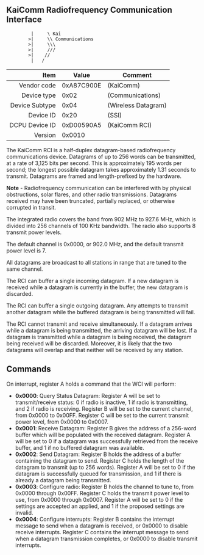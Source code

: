 KaiComm Radiofrequency Communication Interface
----

```
		 |     \ Kai 
		>|     \\ Communications
		>|     \\\
		>|     ///
		>|    //
		 |   /
```

|     Item       |   Value    |   Comment
| -------------: | ---------- | ----------------
|    Vendor code | 0xA87C900E | (KaiComm)
|    Device type | 0x02       | (Communications)
| Device Subtype | 0x04       | (Wireless Datagram)
|      Device ID | 0x20       | (SSI)
| DCPU Device ID | 0xD00590A5 | (KaiComm RCI)
|        Version | 0x0010     |

The KaiComm RCI is a half-duplex datagram-based radiofrequency communications device.
Datagrams of up to 256 words can be transmitted, at a rate of 3,125 bits per second. This is approximately 195 words per second; the longest possible datagram takes approximately 1.31 seconds to transmit.
Datagrams are framed and length-prefixed by the hardware.

**Note** - Radiofrequency communication can be interfered with by physical obstructions, solar flares, and other radio transmissions. Datagrams received may have been truncated, partially replaced, or otherwise corrupted in transit.

The integrated radio covers the band from 902 MHz to 927.6 MHz, which is divided into 256 channels of 100 KHz bandwidth. The radio also supports 8 transmit power levels.

The default channel is 0x0000, or 902.0 MHz, and the default transmit power level is 7.

All datagrams are broadcast to all stations in range that are tuned to the same channel.

The RCI can buffer a single incoming datagram. If a new datagram is received while a datagram is currently in the buffer, the new datagram is discarded.

The RCI can buffer a single outgoing datagram. Any attempts to transmit another datagram while the buffered datagram is being transmitted will fail.

The RCI cannot transmit and receive simultaneously. If a datagram arrives while a datagram is being transmitted, the arriving datagram will be lost. If a datagram is transmitted while a datagram is being received, the datagram being received will be discarded. Moreover, it is likely that the two datagrams will overlap and that neither will be received by any station.

Commands
----

On interrupt, register A holds a command that the WCI will perform:

 - **0x0000**: Query Status Datagram:
   Register A will be set to transmit/receive status: 0 if radio is inactive, 1 if radio is transmitting, and 2 if radio is receiving.
   Register B will be set to the current channel, from 0x0000 to 0x00FF.
   Register C will be set to the current transmit power level, from 0x0000 to 0x0007.
 - **0x0001**: Receive Datagram:
   Register B gives the address of a 256-word buffer which will be populated with the received datagram.
   Register A will be set to 0 if a datagram was successfully retrieved from the receive buffer, and 1 if no buffered datagram was available.
 - **0x0002**: Send Datagram:
   Register B holds the address of a buffer containing the datagram to send.
   Register C holds the length of the datagram to transmit (up to 256 words).
   Register A will be set to 0 if the datagram is successfully queued for transmission, and 1 if there is already a datagram being transmitted.
 - **0x0003**: Configure radio:
   Register B holds the channel to tune to, from 0x0000 through 0x00FF.
   Register C holds the transmit power level to use, from 0x0000 through 0x0007.
   Register A will be set to 0 if the settings are accepted an applied, and 1 if the proposed settings are invalid.
 - **0x0004**: Configure interrupts:
   Register B contains the interrupt message to send when a datagram is received, or 0x0000 to disable receive interrupts.
   Register C contains the interrupt message to send when a datagram transmission completes, or 0x0000 to disable transmit interrupts.

